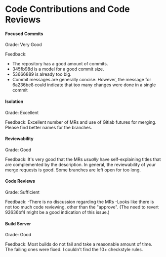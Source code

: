 # Code Contributions and Code Reviews

#### Focused Commits

Grade: Very Good

Feedback: 
- The repository has a good amount of commits. 
- 345fb98d is a model for a good commit size. 
- 53666889 is already too big. 
- Commit messages are generally concise. However, the message for 6a236be8 could indicate that too many changes were done in a single commit 


#### Isolation

Grade: Excellent

Feedback: Excellent number of MRs and use of Gitlab futures for merging. Please find better names for the branches. 


#### Reviewability

Grade: Good

Feedback: It's very good that the MRs *usually* have self-explaining titles that are complemented by the description. 
In general, the reviewability of your merge requests is good. 
Some branches are left open for too long.

#### Code Reviews

Grade: Sufficient

Feedback: 
-There is no discussion regarding the MRs
-Looks like there is not too much code reviewing, other than the "approve". (The need to revert 92636bf4 might be a good indication of this issue.)


#### Build Server

Grade: Good

Feedback: Most builds do not fail and take a reasonable amount of time. The failing ones were fixed. I couldn't find the 10+ checkstyle rules.

